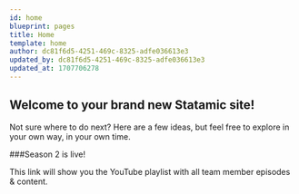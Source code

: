 ```yaml
---
id: home
blueprint: pages
title: Home
template: home
author: dc81f6d5-4251-469c-8325-adfe036613e3
updated_by: dc81f6d5-4251-469c-8325-adfe036613e3
updated_at: 1707706278
---
```

## Welcome to your brand new Statamic site!

Not sure where to do next? Here are a few ideas, but feel free to explore in your own way, in your own time.

###Season 2 is live!

This link will show you the YouTube playlist with all team member episodes & content.